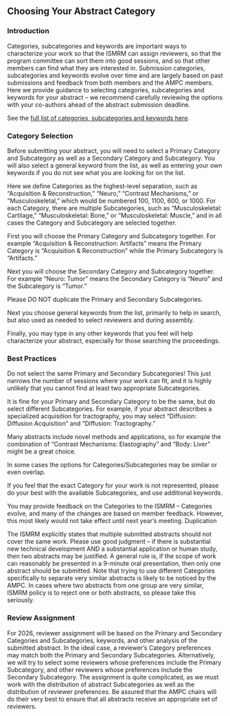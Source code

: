 ## Choosing Your Abstract Category

### Introduction

Categories, subcategories and keywords are important ways to characterize your work so that the ISMRM can assign reviewers, so that the program committee can sort them into good sessions, and so that other members can find what they are interested in. Submission categories, subcategories and keywords evolve over time and are largely based on past submissions and feedback from both members and the AMPC members. Here we provide guidance to selecting categories, subcategories and keywords for your abstract – we recommend carefully reviewing the options with your co-authors ahead of the abstract submission deadline.

See the [full list of categories, subcategories and keywords here](/ismrm%20abstract%20categories%20&%20keywords.md).

### Category Selection

Before submitting your abstract, you will need to select a Primary Category and Subcategory as well as a Secondary Category and Subcategory. You will also select a general keyword from the list, as well as entering your own keywords if you do not see what you are looking for on the list.

Here we define Categories as the highest-level separation, such as “Acquisition & Reconstruction,” “Neuro,” “Contrast Mechanisms,” or “Musculoskeletal,” which would be numbered 100, 1100, 600, or 1000. For each Category, there are multiple Subcategories, such as “Musculoskeletal: Cartilage,” “Musculoskeletal: Bone,” or “Musculoskeletal: Muscle,” and in all cases the Category and Subcategory are selected together.

First you will choose the Primary Category and Subcategory together. For example “Acquisition & Reconstruction: Artifacts” means the Primary Category is “Acquisition & Reconstruction” while the Primary Subcategory is “Artifacts.”  

Next you will choose the Secondary Category and Subcategory together.  For example “Neuro: Tumor” means the Secondary Category is “Neuro” and the Subcategory is “Tumor.”  

Please DO NOT duplicate the Primary and Secondary Subcategories.  

Next you choose general keywords from the list, primarily to help in search, but also used as needed to select reviewers and during assembly.  

Finally, you may type in any other keywords that you feel will help characterize your abstract, especially for those searching the proceedings.

### Best Practices

Do not select the same Primary and Secondary Subcategories! This just narrows the number of sessions where your work can fit, and it is highly unlikely that you cannot find at least two appropriate Subcategories.  

It is fine for your Primary and Secondary Category to be the same, but do select different Subcategories. For example, if your abstract describes a specialized acquisition for tractography, you may select “Diffusion: Diffusion Acquisition” and “Diffusion: Tractography.”  

Many abstracts include novel methods and applications, so for example the combination of “Contrast Mechanisms: Elastography” and “Body: Liver” might be a great choice.  

In some cases the options for Categories/Subcategories may be similar or even overlap.  

If you feel that the exact Category for your work is not represented, please do your best with the available Subcategories, and use additional keywords.  

You may provide feedback on the Categories to the ISMRM – Categories evolve, and many of the changes are based on member feedback. However, this most likely would not take effect until next year’s meeting.
Duplication

The ISMRM explicitly states that multiple submitted abstracts should not cover the same work.  Please use good judgment – if there is substantial new technical development AND a substantial application or human study, then two abstracts may be justified. A general rule is, if the scope of work can reasonably be presented in a 9-minute oral presentation, then only one abstract should be submitted. Note that trying to use different Categories specifically to separate very similar abstracts is likely to be noticed by the AMPC. In cases where two abstracts from one group are very similar, ISMRM policy is to reject one or both abstracts, so please take this seriously.

### Review Assignment

For 2026, reviewer assignment will be based on the Primary and Secondary Categories and Subcategories, keywords, and other analysis of the submitted abstract. In the ideal case, a reviewer’s Category preferences may match both the Primary and Secondary Subcategories.  Alternatively, we will try to select some reviewers whose preferences include the Primary Subcategory, and other reviewers whose preferences include the Secondary Subcategory. The assignment is quite complicated, as we must work with the distribution of abstract Subcategories as well as the distribution of reviewer preferences. Be assured that the AMPC chairs will do their very best to ensure that all abstracts receive an appropriate set of reviewers.